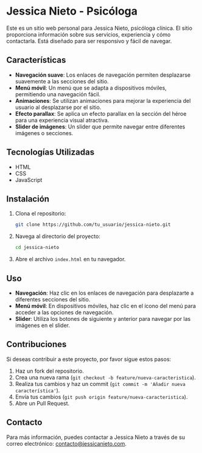 # Jessica Nieto - Psicóloga

Este es un sitio web personal para Jessica Nieto, psicóloga clínica. El sitio proporciona información sobre sus servicios, experiencia y cómo contactarla. Está diseñado para ser responsivo y fácil de navegar.

## Características

- **Navegación suave**: Los enlaces de navegación permiten desplazarse suavemente a las secciones del sitio.
- **Menú móvil**: Un menú que se adapta a dispositivos móviles, permitiendo una navegación fácil.
- **Animaciones**: Se utilizan animaciones para mejorar la experiencia del usuario al desplazarse por el sitio.
- **Efecto parallax**: Se aplica un efecto parallax en la sección del héroe para una experiencia visual atractiva.
- **Slider de imágenes**: Un slider que permite navegar entre diferentes imágenes o secciones.

## Tecnologías Utilizadas

- HTML
- CSS
- JavaScript

## Instalación

1. Clona el repositorio:
   ```bash
   git clone https://github.com/tu_usuario/jessica-nieto.git
   ```
2. Navega al directorio del proyecto:
   ```bash
   cd jessica-nieto
   ```
3. Abre el archivo `index.html` en tu navegador.

## Uso

- **Navegación**: Haz clic en los enlaces de navegación para desplazarte a diferentes secciones del sitio.
- **Menú móvil**: En dispositivos móviles, haz clic en el ícono del menú para acceder a las opciones de navegación.
- **Slider**: Utiliza los botones de siguiente y anterior para navegar por las imágenes en el slider.

## Contribuciones

Si deseas contribuir a este proyecto, por favor sigue estos pasos:

1. Haz un fork del repositorio.
2. Crea una nueva rama (`git checkout -b feature/nueva-caracteristica`).
3. Realiza tus cambios y haz un commit (`git commit -m 'Añadir nueva característica'`).
4. Envía tus cambios (`git push origin feature/nueva-caracteristica`).
5. Abre un Pull Request.

## Contacto

Para más información, puedes contactar a Jessica Nieto a través de su correo electrónico: contacto@jessicanieto.com.